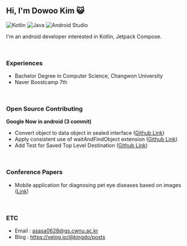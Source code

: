 ## Hi, I'm Dowoo Kim 😺
![Kotlin](https://img.shields.io/badge/Kotlin-%230095D5.svg?&style=flat-squaree&logo=kotlin&logoColor=white&color=7F52FF)
![Java](https://img.shields.io/badge/Java-%23ED8B00.svg?&style=flat-squaree&logo=java&logoColor=white)
![Android Studio](https://img.shields.io/badge/Android%20Studio-%233DDC84.svg?&style=flat-squaree&logo=android-studio&logoColor=white&color=#3DDC84)

I'm an android developer interested in Kotlin, Jetpack Compose.<br>


<br>

### Experiences
- Bachelor Degree in Computer Science, Changwon University 
- Naver Boostcamp 7th 


<br>

###  Open Source **Contributing**

**Google Now in android (3 commit)**

- Convert object to data object in sealed interface ([Github Link](https://github.com/android/nowinandroid/pull/999))
- Apply consistent use of waitAndFindObject extension ([Github Link](https://github.com/android/nowinandroid/pull/983))
- Add Test for Saved Top Level Destination ([Github Link](https://github.com/android/nowinandroid/pull/956#event-11320801865))


<br>

### Conference Papers
- Mobile application for diagnosing pet eye diseases based on images ([Link](https://www.dbpia.co.kr/journal/articleDetail?nodeId=NODE11488492))

<br>

### ETC
- Email : asasa0628@gs.cwnu.ac.kr
- Blog : https://velog.io/@kingdo/posts
